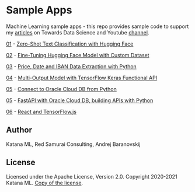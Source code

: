 # Sample Apps
Machine Learning sample apps - this repo provides sample code to support my [articles](https://towardsdatascience.com/@andrejusb) on Towards Data Science and Youtube [channel](https://www.youtube.com/channel/UCqSX0Z20QCEE7tZKaQ4pS3Q).

[01](https://github.com/katanaml/sample-apps/tree/master/01) - [Zero-Shot Text Classification with Hugging Face](https://towardsdatascience.com/zero-shot-text-classification-with-hugging-face-7f533ba83cd6)

[02](https://github.com/katanaml/sample-apps/tree/master/02) - [Fine-Tuning Hugging Face Model with Custom Dataset](https://towardsdatascience.com/fine-tuning-hugging-face-model-with-custom-dataset-82b8092f5333)

[03](https://github.com/katanaml/sample-apps/tree/master/03) - [Price, Date and IBAN Data Extraction with Python](https://medium.com/katanaml/price-date-and-iban-data-extraction-with-python-7f26b318104)

[04](https://github.com/katanaml/sample-apps/tree/master/04) - [Multi-Output Model with TensorFlow Keras Functional API](https://towardsdatascience.com/multi-output-model-with-tensorflow-keras-functional-api-875dd89aa7c6)

[05](https://github.com/katanaml/sample-apps/tree/master/05) - [Connect to Oracle Cloud DB from Python](https://www.youtube.com/watch?v=tC6SIZ6c-Ss)

[05](https://github.com/katanaml/sample-apps/tree/master/05) - [FastAPI with Oracle Cloud DB, building APIs with Python](https://www.youtube.com/watch?v=uINJJy8X1S0)

[06](https://github.com/katanaml/sample-apps/tree/master/06) - [React and TensorFlow.js](https://www.youtube.com/watch?v=X6uarGwclwI)

## Author

Katana ML, Red Samurai Consulting, Andrej Baranovskij

## License

Licensed under the Apache License, Version 2.0. Copyright 2020-2021 Katana ML. [Copy of the license](https://github.com/katanaml/sample-apps/blob/master/LICENSE).
